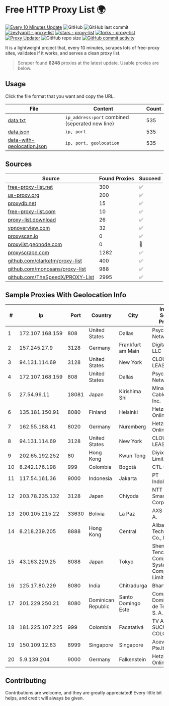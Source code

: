 
# Free HTTP Proxy List 🌍

[![Every 10 Minutes Update](https://github.com/mertguvencli/http-proxy-list/actions/workflows/main.yml/badge.svg?branch=main)](https://github.com/mertguvencli/http-proxy-list/actions/workflows/main.yml)
![GitHub](https://img.shields.io/github/license/mertguvencli/http-proxy-list)
![GitHub last commit](https://img.shields.io/github/last-commit/mertguvencli/http-proxy-list)
[![zevtyardt - proxy-list](https://img.shields.io/static/v1?label=zevtyardt&message=proxy-list&color=blue&logo=github)](https://github.com/zevtyardt/proxy-list "Go to GitHub repo")
[![stars - proxy-list](https://img.shields.io/github/stars/zevtyardt/proxy-list?style=social)](https://github.com/zevtyardt/proxy-list)
[![forks - proxy-list](https://img.shields.io/github/forks/zevtyardt/proxy-list?style=social)](https://github.com/zevtyardt/proxy-list)
[![Proxy Updater](https://github.com/zevtyardt/proxy-list/workflows/Proxy%20Updater/badge.svg)](https://github.com/zevtyardt/proxy-list/actions?query=workflow:"Proxy+Updater")
![GitHub repo size](https://img.shields.io/github/repo-size/zevtyardt/proxy-list)
[![GitHub commit activity](https://img.shields.io/github/commit-activity/m/zevtyardt/proxy-list?logo=commits)](https://github.com/zevtyardt/proxy-list/commits/main)

It is a lightweight project that, every 10 minutes, scrapes lots of free-proxy sites, validates if it works, and serves a clean proxy list.

> Scraper found **6248** proxies at the latest update. Usable proxies are below.

## Usage

Click the file format that you want and copy the URL.

|File|Content|Count|
|----|-------|-----|
|[data.txt](https://raw.githubusercontent.com/mertguvencli/http-proxy-list/main/proxy-list/data.txt)|`ip_address:port` combined (seperated new line)|535|
|[data.json](https://raw.githubusercontent.com/mertguvencli/http-proxy-list/main/proxy-list/data.json)|`ip, port`|535|
|[data-with-geolocation.json](https://raw.githubusercontent.com/mertguvencli/http-proxy-list/main/proxy-list/data-with-geolocation.json)|`ip, port, geolocation`|535|

## Sources

|Source|Found Proxies|Succeed|
|------|-------------|-------|
|[free-proxy-list.net](https://free-proxy-list.net)|300|✅|
|[us-proxy.org](https://www.us-proxy.org)|200|✅|
|[proxydb.net](http://proxydb.net)|15|✅|
|[free-proxy-list.com](https://free-proxy-list.com/?page=&port=&type%5B%5D=http&type%5B%5D=https&up_time=0&search=Search)|10|✅|
|[proxy-list.download](https://www.proxy-list.download/HTTP)|26|✅|
|[vpnoverview.com](https://vpnoverview.com/privacy/anonymous-browsing/free-proxy-servers)|32|✅|
|[proxyscan.io](https://www.proxyscan.io)|0|✅|
|[proxylist.geonode.com](https://proxylist.geonode.com/api/proxy-list?limit=300&page=1&sort_by=lastChecked&sort_type=desc&protocols=http,https)|0|🚫|
|[proxyscrape.com](https://api.proxyscrape.com/v2/?request=displayproxies&protocol=http&timeout=10000&country=all&ssl=all&anonymity=all)|1282|✅|
|[github.com/clarketm/proxy-list](https://raw.githubusercontent.com/clarketm/proxy-list/master/proxy-list-raw.txt)|400|✅|
|[github.com/monosans/proxy-list](https://raw.githubusercontent.com/monosans/proxy-list/main/proxies/http.txt)|988|✅|
|[github.com/TheSpeedX/PROXY-List](https://raw.githubusercontent.com/TheSpeedX/PROXY-List/master/http.txt)|2995|✅|


## Sample Proxies With Geolocation Info

|#|Ip|Port|Country|City|Internet Service Provider|
|-|--|----|-------|----|-------------------------|
|1|172.107.168.159|808|United States|Dallas|Psychz Networks|
|2|157.245.27.9|3128|Germany|Frankfurt am Main|DigitalOcean, LLC|
|3|94.131.114.69|3128|United States|New York|CLOUD LEASE Ltd|
|4|172.107.168.159|808|United States|Dallas|Psychz Networks|
|5|27.54.96.11|18081|Japan|Kirishima Shi|Minamikyusyu CableTV Net Inc.|
|6|135.181.150.91|8080|Finland|Helsinki|Hetzner Online GmbH|
|7|162.55.188.41|8020|Germany|Nuremberg|Hetzner Online GmbH|
|8|94.131.114.69|3128|United States|New York|CLOUD LEASE Ltd|
|9|202.65.192.252|80|Hong Kong|Kwun Tong|Diyixian.com Limited|
|10|8.242.176.198|999|Colombia|Bogotá|CTL Colombia|
|11|117.54.161.36|9000|Indonesia|Jakarta|PT IndoInternet|
|12|203.78.235.132|3128|Japan|Chiyoda|NTT SmartConnect Corporation|
|13|200.105.215.22|33630|Bolivia|La Paz|AXS Bolivia S. A.|
|14|8.218.239.205|8888|Hong Kong|Central|Alibaba (US) Technology Co., Ltd.|
|15|43.163.229.25|8088|Japan|Tokyo|Shenzhen Tencent Computer Systems Company Limited|
|16|125.17.80.229|8080|India|Chitradurga|Bharti Airtel|
|17|201.229.250.21|8080|Dominican Republic|Santo Domingo Este|Compañía Dominicana de Teléfonos S. A.|
|18|181.225.107.225|999|Colombia|Facatativá|TV AZTECA SUCURSAL COLOMBIA|
|19|150.109.12.63|8999|Singapore|Singapore|Aceville Pte.ltd|
|20|5.9.139.204|9000|Germany|Falkenstein|Hetzner Online GmbH|



## Contributing

Contributions are welcome, and they are greatly appreciated! Every
little bit helps, and credit will always be given.

